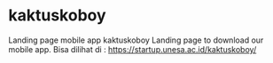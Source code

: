 # kaktuskoboy
Landing page mobile app kaktuskoboy
Landing page to download our mobile app.  Bisa dilihat di : https://startup.unesa.ac.id/kaktuskoboy/
